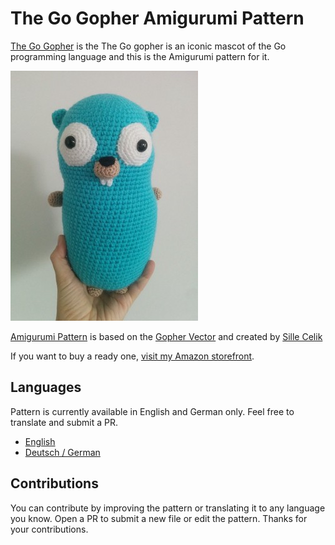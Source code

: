 # The Go Gopher Amigurumi Pattern
[The Go Gopher](https://blog.golang.org/gopher) is the The Go gopher is an iconic mascot of the Go programming language and this is the Amigurumi pattern for it.

![The Go Gopher](/image/small/gopher_front.jpg)

[Amigurumi Pattern](pattern.md) is based on the [Gopher Vector](https://github.com/golang-samples/gopher-vector) and created by [Sille Celik](https://www.instagram.com/sille_handicraft/)

If you want to buy a ready one, [visit my Amazon storefront](https://www.amazon.co.uk/handmade/sille).

## Languages

Pattern is currently available in English and German only. Feel free to translate and submit a PR.

- [English](pattern.md)
- [Deutsch / German](pattern_de.md)

## Contributions

You can contribute by improving the pattern or translating it to any language you know. Open a PR to submit a new file or edit the pattern. Thanks for your contributions.
